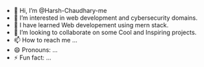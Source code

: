 - 👋 Hi, I’m @Harsh-Chaudhary-me
- 👀 I’m interested in web development and cybersecurity domains.
- 🌱 I have learned Web developement using mern stack.
- 💞️ I’m looking to collaborate on some Cool and Inspiring projects.
- 📫 How to reach me ...
- 😄 Pronouns: ...
- ⚡ Fun fact: ...

<!---
Harsh-Chaudhary-me/Harsh-Chaudhary-me is a ✨ special ✨ repository because its `README.md` (this file) appears on your GitHub profile.
You can click the Preview link to take a look at your changes.
--->
